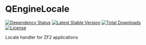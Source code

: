# QEngineLocale
[![Dependency Status](https://www.versioneye.com/user/projects/55c40bc320e69b028f0003b5/badge.svg?style=flat)](https://www.versioneye.com/user/projects/55c40bc320e69b028f0003b5)
[![Latest Stable Version](https://poser.pugx.org/qengine/qengine-locale/v/stable)](https://packagist.org/packages/qengine/qengine-locale)
[![Total Downloads](https://poser.pugx.org/qengine/qengine-locale/downloads)](https://packagist.org/packages/qengine/qengine-locale)
[![License](https://poser.pugx.org/qengine/qengine-locale/license)](https://packagist.org/packages/qengine/qengine-locale)

Locale handler for ZF2 applications
